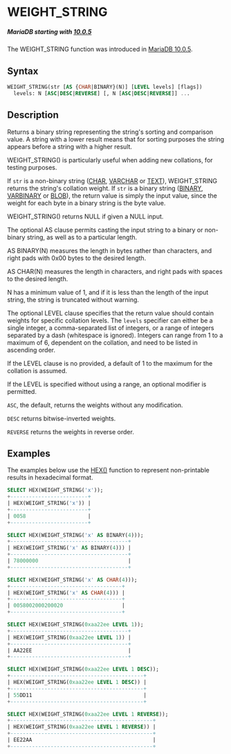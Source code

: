 # WEIGHT_STRING

##### MariaDB starting with [10.0.5](/kb/en/mariadb-1005-release-notes/)

The WEIGHT_STRING function was introduced in [MariaDB 10.0.5](/kb/en/mariadb-1005-release-notes/).

## Syntax

```sql
WEIGHT_STRING(str [AS {CHAR|BINARY}(N)] [LEVEL levels] [flags])
  levels: N [ASC|DESC|REVERSE] [, N [ASC|DESC|REVERSE]] ... 
```

## Description

Returns a binary string representing the string's sorting and comparison value. A string with a lower result means that for sorting purposes the string appears before a string with a higher result.

WEIGHT_STRING() is particularly useful when adding new collations, for testing purposes.

If `str` is a non-binary string ([CHAR](/columns-storage-engines-and-plugins/data-types/string-data-types/char), [VARCHAR](/columns-storage-engines-and-plugins/data-types/string-data-types/varchar) or [TEXT](/columns-storage-engines-and-plugins/data-types/string-data-types/text)), WEIGHT_STRING returns the string's collation weight. If `str` is a binary string ([BINARY](/columns-storage-engines-and-plugins/data-types/string-data-types/binary), [VARBINARY](/columns-storage-engines-and-plugins/data-types/string-data-types/varbinary) or [BLOB](/columns-storage-engines-and-plugins/data-types/string-data-types/blob)), the return value is simply the input value, since the weight for each byte in a binary string is the byte value.

WEIGHT_STRING() returns NULL if given a NULL input.

The optional AS clause permits casting the input string to a binary or non-binary string, as well as to a particular length.

AS BINARY(N) measures the length in bytes rather than characters, and right pads with 0x00 bytes to the desired length.

AS CHAR(N) measures the length in characters, and right pads with spaces to the desired length.

N has a minimum value of 1, and if it is less than the length of the input string, the string is truncated without warning.

The optional LEVEL clause specifies that the return value should contain weights for specific collation levels. The `levels` specifier can either be a single integer, a comma-separated list of integers, or a range of integers separated by a dash (whitespace is ignored). Integers can range from 1 to a maximum of 6, dependent on the collation, and need to be listed in ascending order.

If the LEVEL clause is no provided, a default of 1 to the maximum for the collation is assumed.

If the LEVEL is specified without using a range, an optional modifier is permitted.

`ASC`, the default, returns the weights without any modification.

`DESC` returns bitwise-inverted weights.

`REVERSE` returns the weights in reverse order.

## Examples

The examples below use the [HEX()](/built-in-functions/string-functions/hex) function to represent non-printable results in hexadecimal format.

```sql
SELECT HEX(WEIGHT_STRING('x'));
+-------------------------+
| HEX(WEIGHT_STRING('x')) |
+-------------------------+
| 0058                    |
+-------------------------+

SELECT HEX(WEIGHT_STRING('x' AS BINARY(4)));
+--------------------------------------+
| HEX(WEIGHT_STRING('x' AS BINARY(4))) |
+--------------------------------------+
| 78000000                             |
+--------------------------------------+

SELECT HEX(WEIGHT_STRING('x' AS CHAR(4)));
+------------------------------------+
| HEX(WEIGHT_STRING('x' AS CHAR(4))) |
+------------------------------------+
| 0058002000200020                   |
+------------------------------------+

SELECT HEX(WEIGHT_STRING(0xaa22ee LEVEL 1));
+--------------------------------------+
| HEX(WEIGHT_STRING(0xaa22ee LEVEL 1)) |
+--------------------------------------+
| AA22EE                               |
+--------------------------------------+

SELECT HEX(WEIGHT_STRING(0xaa22ee LEVEL 1 DESC));
+-------------------------------------------+
| HEX(WEIGHT_STRING(0xaa22ee LEVEL 1 DESC)) |
+-------------------------------------------+
| 55DD11                                    |
+-------------------------------------------+

SELECT HEX(WEIGHT_STRING(0xaa22ee LEVEL 1 REVERSE));
+----------------------------------------------+
| HEX(WEIGHT_STRING(0xaa22ee LEVEL 1 REVERSE)) |
+----------------------------------------------+
| EE22AA                                       |
+----------------------------------------------+
```